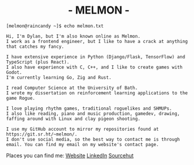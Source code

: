 <h1 align="center">- MELMON -</h1>

```
[melmon@raincandy ~]$ echo melmon.txt

Hi, I'm Dylan, but I'm also known online as Melmon.
I work as a frontend engineer, but I like to have a crack at anything that catches my fancy.

I have extensive experience in Python (Django/Flask, TensorFlow) and TypeScript (plus React).
I also have experience with C, C++, and I like to create games with Godot.
I'm currently learning Go, Zig and Rust.

I read Computer Science at the University of Bath.
I wrote my dissertation on reinforcement learning applications to the game Rogue.

I love playing rhythm games, traditional roguelikes and SHMUPs.
I also like reading, piano and music production, gamedev, drawing, faffing around with Linux and clay pigeon shooting.

I use my GitHub account to mirror my repositories found at https://git.sr.ht/~melmon/.
I don't use social media, so the best way to contact me is through email. You can find my email on my website's contact page.
```

<p>Places you can find me:
  <a href="https://melmon.dev/">Website</a>
  <a href="https://www.linkedin.com/in/dylan-drescher/">LinkedIn</a>
  <a href="https://git.sr.ht/~melmon/">Sourcehut</a>
</p>
